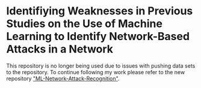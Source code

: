 # Identifiying Weaknesses in Previous Studies on the Use of Machine Learning to Identify Network-Based Attacks in a Network

This repository is no longer being used due to issues with pushing data sets to the repository. To continue following my work please refer to the new repository ["ML-Network-Attack-Recognition"](https://github.com/TobiasPenter/ML-Network-Attack-Recognition-Weaknesses).
